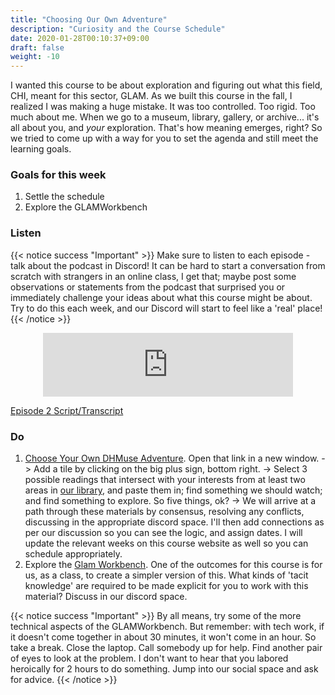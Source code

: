 ```yaml
---
title: "Choosing Our Own Adventure"
description: "Curiosity and the Course Schedule"
date: 2020-01-28T00:10:37+09:00
draft: false
weight: -10
---
```


I wanted this course to be about exploration and figuring out what this field, CHI, meant for this sector, GLAM. As we built this course in the fall, I realized I was making a huge mistake. It was too controlled. Too rigid. Too much about me. When we go to a museum, library, gallery, or archive... it's all about you, and _your_ exploration. That's how meaning emerges, right? So we tried to come up with a way for you to set the agenda and still meet the learning goals.  

### Goals for this week

1. Settle the schedule
2. Explore the GLAMWorkbench

### Listen

{{< notice success "Important" >}}
Make sure to listen to each episode - talk about the podcast in Discord! It can be hard to start a conversation from scratch with strangers in an online class, I get that; maybe post some observations or statements from the podcast that surprised you or immediately challenge your ideas about what this course might be about. Try to do this each week, and our Discord will start to feel like a 'real' place!
{{< /notice >}}

<div align="center"><iframe src="https://anchor.fm/dr-graham/embed/episodes/HIST4916a-Episode-2-Choose-Your-Own-Adventure-enkh6r" height="102px" width="400px"  frameborder="0" scrolling="no"></iframe></div>

[Episode 2 Script/Transcript](transcripts/episode2)

### Do

1. [Choose Your Own DHMuse Adventure](https://padlet.com/shawngraham1/jnpyi1hmkjbtzbp0). Open that link in a new window.
  -> Add a tile by clicking on the big plus sign, bottom right.
  -> Select 3 possible readings that intersect with your interests from at least two areas in [our library](building/library), and paste them in; find something we should watch; and find something to explore. So five things, ok?
  -> We will arrive at a path through these materials by consensus, resolving any conflicts, discussing in the appropriate discord space. I'll then add connections as per our discussion so you can see the logic, and assign dates. I will update the relevant weeks on this course website as well so you can schedule appropriately.
2. Explore the [Glam Workbench](https://glam-workbench.github.io/). One of the outcomes for this course is for us, as a class, to create a simpler version of this. What kinds of 'tacit knowledge' are required to be made explicit for you to work with this material? Discuss in our discord space.

{{< notice success "Important" >}} By all means, try some of the more technical aspects of the GLAMWorkbench. But remember: with tech work, if it doesn't come together in about 30 minutes, it won't come in an hour. So take a break. Close the laptop. Call somebody up for help. Find another pair of eyes to look at the problem. I don't want to hear that you labored heroically for 2 hours to do something. Jump into our social space and ask for advice.
{{< /notice >}}
